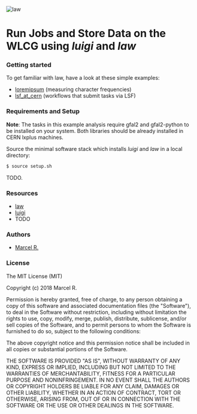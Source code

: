 ![law](https://raw.githubusercontent.com/riga/law/master/logo.png)

# Run Jobs and Store Data on the WLCG using *luigi* and *law*


### Getting started

To get familiar with law, have a look at these simple examples:

- [loremipsum](https://github.com/riga/law/tree/master/examples/loremipsum) (measuring character frequencies)
- [lsf_at_cern](https://github.com/riga/law/tree/master/examples/lsf_at_cern) (workflows that submit tasks via LSF)


### Requirements and Setup

**Note**: The tasks in this example analysis require gfal2 and gfal2-python to be installed on your system. Both libraries should be already installed in CERN lxplus machines.

Source the minimal software stack which installs *luigi* and *law* in a local directory:

```bash
$ source setup.sh
```

TODO.


### Resources

- [law](https://github.com/riga/law)
- [luigi](http://luigi.readthedocs.io/en/stable)
- TODO


### Authors

- [Marcel R.](https://github.com/riga)


### License

The MIT License (MIT)

Copyright (c) 2018 Marcel R.

Permission is hereby granted, free of charge, to any person obtaining a copy
of this software and associated documentation files (the "Software"), to deal
in the Software without restriction, including without limitation the rights
to use, copy, modify, merge, publish, distribute, sublicense, and/or sell
copies of the Software, and to permit persons to whom the Software is
furnished to do so, subject to the following conditions:

The above copyright notice and this permission notice shall be included in all
copies or substantial portions of the Software.

THE SOFTWARE IS PROVIDED "AS IS", WITHOUT WARRANTY OF ANY KIND, EXPRESS OR
IMPLIED, INCLUDING BUT NOT LIMITED TO THE WARRANTIES OF MERCHANTABILITY,
FITNESS FOR A PARTICULAR PURPOSE AND NONINFRINGEMENT. IN NO EVENT SHALL THE
AUTHORS OR COPYRIGHT HOLDERS BE LIABLE FOR ANY CLAIM, DAMAGES OR OTHER
LIABILITY, WHETHER IN AN ACTION OF CONTRACT, TORT OR OTHERWISE, ARISING FROM,
OUT OF OR IN CONNECTION WITH THE SOFTWARE OR THE USE OR OTHER DEALINGS IN THE
SOFTWARE.
